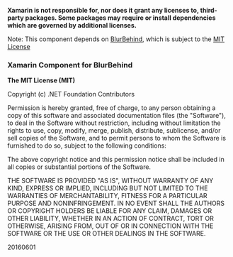 **Xamarin is not responsible for, nor does it grant any licenses to, third-party packages. Some packages may require or install dependencies which are governed by additional licenses.**

Note: This component depends on [BlurBehind](https://github.com/faradaj/BlurBehind), which is subject to the [MIT License](https://github.com/faradaj/BlurBehind#license)

### Xamarin Component for BlurBehind

**The MIT License (MIT)**

Copyright (c) .NET Foundation Contributors

Permission is hereby granted, free of charge, to any person obtaining a copy of this software and associated documentation files (the "Software"), to deal in the Software without restriction, including without limitation the rights to use, copy, modify, merge, publish, distribute, sublicense, and/or sell copies of the Software, and to permit persons to whom the Software is furnished to do so, subject to the following conditions:

The above copyright notice and this permission notice shall be included in all copies or substantial portions of the Software.

THE SOFTWARE IS PROVIDED "AS IS", WITHOUT WARRANTY OF ANY KIND, EXPRESS OR IMPLIED, INCLUDING BUT NOT LIMITED TO THE WARRANTIES OF MERCHANTABILITY, FITNESS FOR A PARTICULAR PURPOSE AND NONINFRINGEMENT. IN NO EVENT SHALL THE AUTHORS OR COPYRIGHT HOLDERS BE LIABLE FOR ANY CLAIM, DAMAGES OR OTHER LIABILITY, WHETHER IN AN ACTION OF CONTRACT, TORT OR OTHERWISE, ARISING FROM, OUT OF OR IN CONNECTION WITH THE SOFTWARE OR THE USE OR OTHER DEALINGS IN THE SOFTWARE.

20160601
